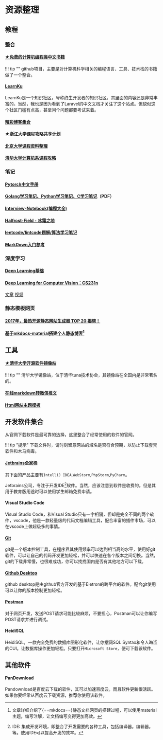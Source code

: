 # 资源整理

## 教程

### 整合

#### [★免费的计算机编程类中文书籍](https://github.com/justjavac/free-programming-books-zh_CN)

!!! tip ""
    github项目，主要是对计算机科学相关的编程语言、工具、技术栈的书籍做了一个整合。

#### [LearnKu](https://learnku.com/)

LearnKu是一个知识社区，号称终生开发者的知识社区，其里面的内容还是非常丰富的。当然，我也是因为看到了Laravel的中文文档才关注了这个站点。但貌似这个社区门槛有点高，甚至问个问题都要考试来着。

#### [精彩博客集合](https://github.com/hacke2/hacke2.github.io/issues/2)

#### [★浙江大学课程攻略共享计划](https://github.com/QSCTech/zju-icicles)

#### [北京大学课程资料整理](https://github.com/lib-pku/libpku)

#### [清华大学计算机系课程攻略](https://github.com/PKUanonym/REKCARC-TSC-UHT)

### 笔记

#### [Pytorch中文手册](https://github.com/zergtant/pytorch-handbook)

#### [Golang学习笔记、Python学习笔记、C学习笔记](https://github.com/qyuhen/book)（PDF）

#### [Interview-Notebook(编程大全)](https://github.com/jianghui-galaxy/Interview-Notebook)

#### [Halfrost-Field - 冰霜之地](https://github.com/halfrost/Halfrost-Field)

#### [leetcode/lintcode题解/算法学习笔记](https://legacy.gitbook.com/book/yuanbin/algorithm/details)

#### [MarkDown入门参考](https://github.com/LearnShare/Learning-Markdown)

### 深度学习

#### [Deep Learning基础](http://deeplearning.stanford.edu/tutorial/)

#### [Deep Learning for Computer Vision：CS231n](http://cs231n.stanford.edu/syllabus.html)

[文章](https://arxiv.org/pdf/1609.06782v1.pdf) [视频](https://www.bilibili.com/video/av9912938/?redirectFrom=h5
)


### 静态模板网页

#### [2017年，最热开源静态网站生成器 TOP 20 揭晓！](https://my.oschina.net/editorial-story/blog/1596258)

#### [基于mkdocs-material搭建个人静态博客](https://cyent.github.io/markdown-with-mkdocs-material/)[^1]

## 工具

#### [★清华大学开源软件镜像站](https://mirror.tuna.tsinghua.edu.cn/)

!!! tip ""
    清华大学镜像站，位于清华tuna技术协会，其镜像站在全国内是非常著名的。

#### [在线markdown转微信推文](http://blog.didispace.com/tools/online-markdown/)

#### [Html网站主题模板](https://html5up.net/)

## 开发软件集合

从官网下载软件是最可靠的选择，这里整合了经常使用的软件的官网。

!!! tip "提示"
    下载文件时，请时刻留意网站的域名是否符合预期，以防止下载套壳软件和木马病毒。

#### [Jetbrains全家桶](https://www.jetbrains.com/)

其下面的产品主要有`IntelliJ IDEA`,`WebStorm`,`PhpStorm`,`PyCharm`。

Jetbrains公司，专注于开发IDE[^2]软件。当然，应该注意到软件是收费的。但是其用于教育版用途时可以使用学生邮箱免费申请。

#### Visual Studio Code

Visual Studio Code，和Visual Studio只有一字相隔，但却是完全不同的两个软件，vscode，他是一款轻量级的代码文档编辑工具，配合丰富的插件市场，可以在vscode上做超级多的事情。

#### [Git](https://git-scm.com/)

git是一个版本控制工具，在程序界其使用频率可以达到相当高的水平，使用好git软件，可以让自己的代码开发更加轻松，并可以快速在各个版本之间切换。当然，git的下载非常慢，也很难成功，你可以找找国内是否有其他地方可以下载。

#### [Github Desktop](https://desktop.github.com/)

github desktop是由github官方开发的基于Eletron的跨平台的软件。配合git使用可以让你的版本控制更加轻松。

#### [Postman](https://www.getpostman.com/)

对于网页开发，发送POST请求可能比较麻烦，不要担心，Postman可以让你编写POST请求并进行调试。

#### HeidiSQL

HeidiSQL，一款完全免费的数据库图形化软件，让你摆阔SQL Syntax和令人晦涩的CUI。让数据库操作更加轻松。只要打开`Microsoft Store`，便可下载该软件。

## 其他软件

#### PanDownload

Pandownload是百度云下载的软件，其可以加速百度云，而且软件更新很活跃。如果你要经常从百度云下载资源，推荐你使用该软件。

[^1]:文章详细介绍了{==mkdocs==}静态文档网页的搭建过程，可以使用material主题，编写注解，让文档编写变得更加高效。
[^2]:IDE: 集成开发环境，即整合了开发需要的各种工具，包括编译器，编辑器，等。使用IDE可以提高开发的效率。